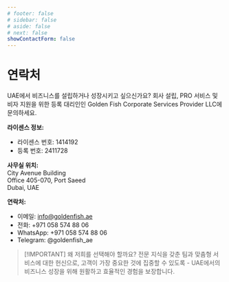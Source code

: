 ```yaml
---
# footer: false
# sidebar: false
# aside: false
# next: false
showContactForm: false
---
```


<!-- <p>
  <img src="/img/Logo.avif" alt="로고" width="100" height="100" style="margin-left: 50%;">
</p> -->

# 연락처

UAE에서 비즈니스를 설립하거나 성장시키고 싶으신가요? 회사 설립, PRO 서비스 및 비자 지원을 위한 등록 대리인인 Golden Fish Corporate Services Provider LLC에 문의하세요.

**라이센스 정보:**

- 라이센스 번호: 1414192
- 등록 번호: 2411728

**사무실 위치:**  
City Avenue Building  
Office 405-070, Port Saeed  
Dubai, UAE

**연락처:**

- 이메일: info@goldenfish.ae
- 전화: +971 058 574 88 06
- WhatsApp: +971 058 574 88 06
- Telegram: @goldenfish_ae

<!-- WhatsApp us at [+971 058 574 88 06](https://wa.me/message/KDLD4FZVW7EUC1)
Telegram us at [@goldenfish_ae](https://t.me/goldenfish_ae) -->

> [!IMPORTANT] 왜 저희를 선택해야 할까요?
> 전문 지식을 갖춘 팀과 맞춤형 서비스에 대한 헌신으로, 고객이 가장 중요한 것에 집중할 수 있도록 - UAE에서의 비즈니스 성장을 위해 원활하고 효율적인 경험을 보장합니다.

<ContactFormModalNav buttonText="전문가와 상담하기" formStyle="display: block; margin: 2rem auto;"/>